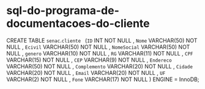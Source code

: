 # sql-do-programa-de-documentacoes-do-cliente
CREATE TABLE `senac`.`cliente ` (`ID` INT NOT NULL ,
                    `Nome` VARCHAR(50) NOT NULL ,
                    `Ecivil` VARCHAR(50) NOT NULL ,
                    `NomeSocial` VARCHAR(50) NOT NULL ,
                    `genero` VARCHAR(10) NOT NULL ,
                    `RG` VARCHAR(11) NOT NULL ,
                    `CPF` VARCHAR(15) NOT NULL ,
                    `CEP` VARCHAR(9) NOT NULL ,
                    `Endereco` VARCHAR(50) NOT NULL ,
                    `Complemento` VARCHAR(20) NOT NULL ,
                    `Cidade` VARCHAR(20) NOT NULL ,
                    `Email` VARCHAR(20) NOT NULL ,
                    `UF` VARCHAR(2) NOT NULL ,
                    `Fone` VARCHAR(17) NOT NULL ) ENGINE = InnoDB;
